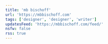 ```yaml
---
title: 'mb bischoff'
url: 'https://mbbischoff.com'
tags: ['designer', 'designer', 'writer']
updatesFeed: 'https://mbbischoff.com/feed/'
nsfw: false
rss: true
---
```

